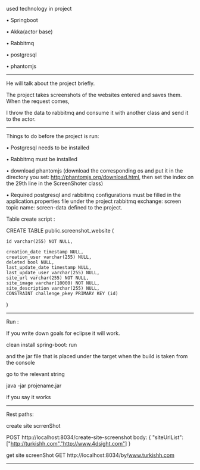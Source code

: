 used technology in project

•	Springboot

•	Akka(actor base)

•	Rabbitmq

•	postgresql

•	phantomjs 

------------------------------------------------------

He will talk about the project briefly.

The project takes screenshots of the websites entered and saves them. When the request comes,

I throw the data to rabbitmq and consume it with another class and send it to the actor.

------------------------------------------------------

Things to do before the project is run:

•	Postgresql needs to be installed

•	Rabbitmq must be installed

•	download phantomjs (download the corresponding os and put it in the directory you set: http://phantomjs.org/download.html, then set the index on the 29th line in the ScreenShoter class)

•	Required postgresql and rabbitmq configurations must be filled in the application.properties file under the project
rabbitmq exchange: screen topic name: screen-data defined to the project.



Table  create script : 

CREATE TABLE public.screenshot_website (

	id varchar(255) NOT NULL,
	
	creation_date timestamp NULL,
	creation_user varchar(255) NULL,
	deleted bool NULL,
	last_update_date timestamp NULL,
	last_update_user varchar(255) NULL,
	site_url varchar(255) NOT NULL,
	site_image varchar(10000) NOT NULL,
	site_description varchar(255) NULL,
	CONSTRAINT challenge_pkey PRIMARY KEY (id)
)


--------------------------------------------------------------------------------
Run :

If you write down goals for eclipse it will work.

clean install spring-boot: run

and the jar file that is placed under the target when the build is taken from the console

go to the relevant string

java -jar projename.jar

if you say it works

-------------------------------------------------------

Rest paths:

create site scrrenShot

POST
http://localhost:8034/create-site-screenshot
body:
{
	"siteUrlList":["http://turkishh.com","http://www.4dsight.com"]
}

get site screenShot
GET
http://localhost:8034/by/www.turkishh.com

--------------------------------------------------------------------
